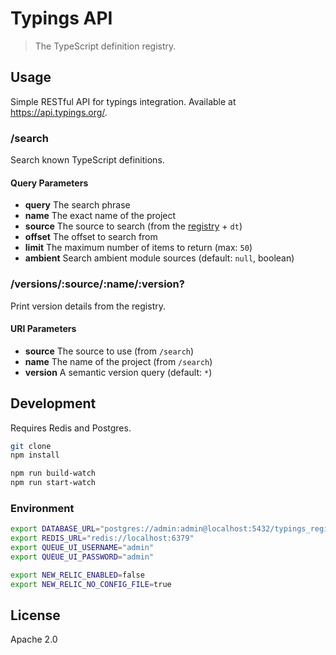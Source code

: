 # Typings API

> The TypeScript definition registry.

## Usage

Simple RESTful API for typings integration. Available at https://api.typings.org/.

### /search

Search known TypeScript definitions.

#### Query Parameters

* **query** The search phrase
* **name** The exact name of the project
* **source** The source to search (from the [registry](https://github.com/typings/registry#structure) + `dt`)
* **offset** The offset to search from
* **limit** The maximum number of items to return (max: `50`)
* **ambient** Search ambient module sources (default: `null`, boolean)

### /versions/:source/:name/:version?

Print version details from the registry.

#### URI Parameters

* **source** The source to use (from `/search`)
* **name** The name of the project (from `/search`)
* **version** A semantic version query (default: `*`)

## Development

Requires Redis and Postgres.

```sh
git clone
npm install

npm run build-watch
npm run start-watch
```

### Environment

```sh
export DATABASE_URL="postgres://admin:admin@localhost:5432/typings_registry"
export REDIS_URL="redis://localhost:6379"
export QUEUE_UI_USERNAME="admin"
export QUEUE_UI_PASSWORD="admin"

export NEW_RELIC_ENABLED=false
export NEW_RELIC_NO_CONFIG_FILE=true
```

## License

Apache 2.0
